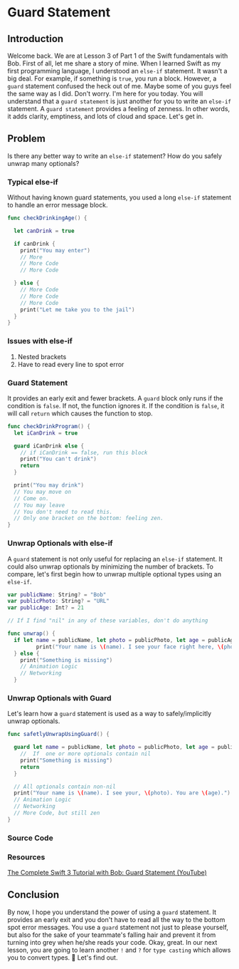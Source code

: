 # Guard Statement
## Introduction
Welcome back. We are at Lesson 3 of Part 1 of the Swift fundamentals with Bob. First of all, let me share a story of mine. When I learned Swift as my first programming language,  I understood  an `else-if` statement. It wasn't a big deal. For example, if something is `true`, you run a block. However, a `guard` statement confused the heck out of me. Maybe some of you guys feel the same way as I did. Don't worry. I'm here for you today. You will understand that a `guard statement` is just another for you to write an `else-if` statement. A `guard statement` provides a feeling of zenness. In other words, it adds clarity, emptiness, and lots of cloud and space. Let's get in.

## Problem
Is there any better way to write an `else-if` statement? How do you safely unwrap many optionals?

### Typical else-if
Without having known guard statements, you used a long `else-if` statement to handle an error message block.

```swift
func checkDrinkingAge() {

  let canDrink = true

  if canDrink {
    print("You may enter")
    // More
    // More Code
    // More Code

  } else {
    // More Code
    // More Code
    // More Code
    print("Let me take you to the jail")
  }
}
```

### Issues with else-if
1.  Nested brackets
2.  Have to read every line to spot error

### Guard Statement
It provides an early exit and fewer brackets. A `guard` block only runs if the condition is `false`. If not, the function ignores it. If the condition is `false`, it will call `return` which causes the function to stop.

```swift
func checkDrinkProgram() {
  let iCanDrink = true

  guard iCanDrink else {
    // if iCanDrink == false, run this block
    print("You can't drink")
    return
  }

  print("You may drink")
  // You may move on
  // Come on.
  // You may leave
  // You don't need to read this.
  // Only one bracket on the bottom: feeling zen.
}
```


### Unwrap Optionals with else-if
A `guard` statement is not only useful for replacing an `else-if` statement. It could also unwrap optionals by minimizing the number of brackets. To compare, let's first begin how to unwrap multiple optional types using an `else-if`.

```swift
var publicName: String? = "Bob"
var publicPhoto: String? = "URL"
var publicAge: Int? = 21

// If I find "nil" in any of these variables, don't do anything

func unwrap() {
  if let name = publicName, let photo = publicPhoto, let age = publicAge {
         print("Your name is \(name). I see your face right here, \(photo), you are \(age)")
  } else {
    print("Something is missing")
    // Animation Logic
    // Networking
  }

```
### Unwrap Optionals with Guard
Let's learn how a `guard` statement is used as a way to safely/implicitly unwrap optionals.

```swift
func safetlyUnwrapUsingGuard() {

  guard let name = publicName, let photo = publicPhoto, let age = publicAge else {
    //  If  one or more optionals contain nil
    print("Something is missing")
    return
  }

  // All optionals contain non-nil
  print("Your name is \(name). I see your, \(photo). You are \(age).")
  // Animation Logic
  // Networking
  // More Code, but still zen
}
```

### Source Code

### Resources
[The Complete Swift 3 Tutorial with Bob: Guard Statement (YouTube)](https://www.youtube.com/watch?v=oeUYGNLqqqg)

## Conclusion
By now, I hope you understand the power of using a `guard` statement. It provides an early exit and you don't have to read all the way to the bottom spot error messages. You use a `guard` statement not just to please yourself, but also for the sake of your teammate's falling hair and prevent it from turning into grey when he/she reads your code. Okay, great. In our next lesson, you are going to learn another `!` and `?` for `type casting` which allows you to convert types. 🤔 Let's find out.
